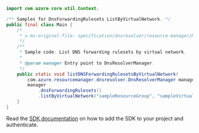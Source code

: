 ```java
import com.azure.core.util.Context;

/** Samples for DnsForwardingRulesets ListByVirtualNetwork. */
public final class Main {
    /*
     * x-ms-original-file: specification/dnsresolver/resource-manager/Microsoft.Network/preview/2020-04-01-preview/examples/DnsForwardingRuleset_ListByVirtualNetwork.json
     */
    /**
     * Sample code: List DNS forwarding rulesets by virtual network.
     *
     * @param manager Entry point to DnsResolverManager.
     */
    public static void listDNSForwardingRulesetsByVirtualNetwork(
        com.azure.resourcemanager.dnsresolver.DnsResolverManager manager) {
        manager
            .dnsForwardingRulesets()
            .listByVirtualNetwork("sampleResourceGroup", "sampleVirtualNetwork", null, Context.NONE);
    }
}
```

Read the [SDK documentation](https://github.com/Azure/azure-sdk-for-java/blob/azure-resourcemanager-dnsresolver_1.0.0-beta.1/sdk/dnsresolver/azure-resourcemanager-dnsresolver/README.md) on how to add the SDK to your project and authenticate.
